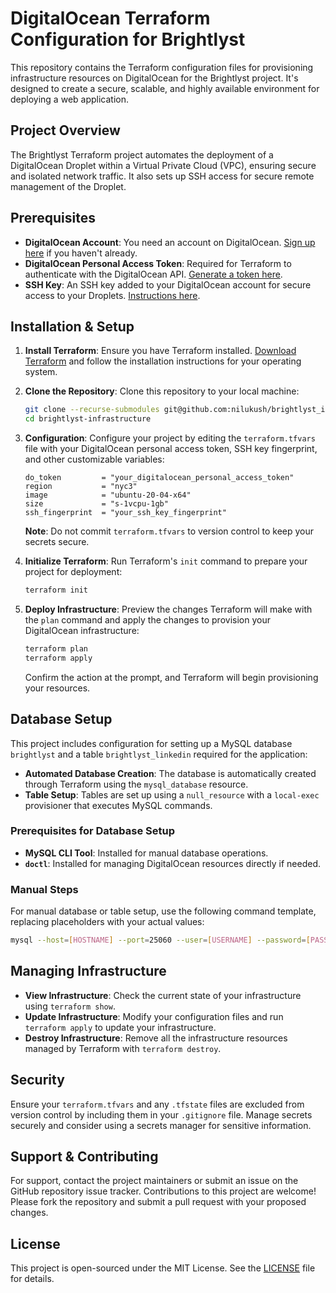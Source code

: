 # DigitalOcean Terraform Configuration for Brightlyst

This repository contains the Terraform configuration files for provisioning infrastructure resources on DigitalOcean for the Brightlyst project. It's designed to create a secure, scalable, and highly available environment for deploying a web application.

## Project Overview

The Brightlyst Terraform project automates the deployment of a DigitalOcean Droplet within a Virtual Private Cloud (VPC), ensuring secure and isolated network traffic. It also sets up SSH access for secure remote management of the Droplet.

## Prerequisites

- **DigitalOcean Account**: You need an account on DigitalOcean. [Sign up here](https://cloud.digitalocean.com/registrations/new) if you haven't already.
- **DigitalOcean Personal Access Token**: Required for Terraform to authenticate with the DigitalOcean API. [Generate a token here](https://cloud.digitalocean.com/account/api/tokens).
- **SSH Key**: An SSH key added to your DigitalOcean account for secure access to your Droplets. [Instructions here](https://www.digitalocean.com/docs/droplets/how-to/add-ssh-keys/to-account/).

## Installation & Setup

1. **Install Terraform**: Ensure you have Terraform installed. [Download Terraform](https://www.terraform.io/downloads.html) and follow the installation instructions for your operating system.

2. **Clone the Repository**: Clone this repository to your local machine:

    ```sh
    git clone --recurse-submodules git@github.com:nilukush/brightlyst_infrastructure.git
    cd brightlyst-infrastructure
    ```

3. **Configuration**: Configure your project by editing the `terraform.tfvars` file with your DigitalOcean personal access token, SSH key fingerprint, and other customizable variables:

    ```hcl
    do_token         = "your_digitalocean_personal_access_token"
    region           = "nyc3"
    image            = "ubuntu-20-04-x64"
    size             = "s-1vcpu-1gb"
    ssh_fingerprint  = "your_ssh_key_fingerprint"
    ```

    **Note**: Do not commit `terraform.tfvars` to version control to keep your secrets secure.

4. **Initialize Terraform**: Run Terraform's `init` command to prepare your project for deployment:

    ```sh
    terraform init
    ```

5. **Deploy Infrastructure**: Preview the changes Terraform will make with the `plan` command and apply the changes to provision your DigitalOcean infrastructure:

    ```sh
    terraform plan
    terraform apply
    ```

    Confirm the action at the prompt, and Terraform will begin provisioning your resources.

## Database Setup

This project includes configuration for setting up a MySQL database `brightlyst` and a table `brightlyst_linkedin` required for the application:

- **Automated Database Creation**: The database is automatically created through Terraform using the `mysql_database` resource.
- **Table Setup**: Tables are set up using a `null_resource` with a `local-exec` provisioner that executes MySQL commands.

### Prerequisites for Database Setup

- **MySQL CLI Tool**: Installed for manual database operations.
- **`doctl`**: Installed for managing DigitalOcean resources directly if needed.

### Manual Steps

For manual database or table setup, use the following command template, replacing placeholders with your actual values:

```sh
mysql --host=[HOSTNAME] --port=25060 --user=[USERNAME] --password=[PASSWORD] --ssl-ca=[PATH_TO_CA_CERTIFICATE] -e "[SQL_COMMAND]"
```

## Managing Infrastructure

- **View Infrastructure**: Check the current state of your infrastructure using `terraform show`.
- **Update Infrastructure**: Modify your configuration files and run `terraform apply` to update your infrastructure.
- **Destroy Infrastructure**: Remove all the infrastructure resources managed by Terraform with `terraform destroy`.

## Security

Ensure your `terraform.tfvars` and any `.tfstate` files are excluded from version control by including them in your `.gitignore` file. Manage secrets securely and consider using a secrets manager for sensitive information.

## Support & Contributing

For support, contact the project maintainers or submit an issue on the GitHub repository issue tracker. Contributions to this project are welcome! Please fork the repository and submit a pull request with your proposed changes.

## License

This project is open-sourced under the MIT License. See the [LICENSE](LICENSE) file for details.